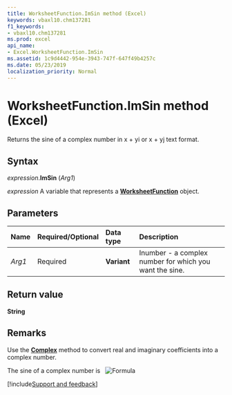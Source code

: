 ```yaml
---
title: WorksheetFunction.ImSin method (Excel)
keywords: vbaxl10.chm137281
f1_keywords:
- vbaxl10.chm137281
ms.prod: excel
api_name:
- Excel.WorksheetFunction.ImSin
ms.assetid: 1c9d4442-954e-3943-747f-647f49b4257c
ms.date: 05/23/2019
localization_priority: Normal
---
```



# WorksheetFunction.ImSin method (Excel)

Returns the sine of a complex number in x + yi or x + yj text format.


## Syntax

_expression_.**ImSin** (_Arg1_)

_expression_ A variable that represents a **[WorksheetFunction](Excel.WorksheetFunction.md)** object.


## Parameters

|Name|Required/Optional|Data type|Description|
|:-----|:-----|:-----|:-----|
| _Arg1_|Required| **Variant**|Inumber - a complex number for which you want the sine.|

## Return value

**String**


## Remarks

Use the **[Complex](excel.worksheetfunction.complex.md)** method to convert real and imaginary coefficients into a complex number.
    
The sine of a complex number is &nbsp; ![Formula](../images/awfimsin_ZA06051167.gif)




[!include[Support and feedback](~/includes/feedback-boilerplate.md)]